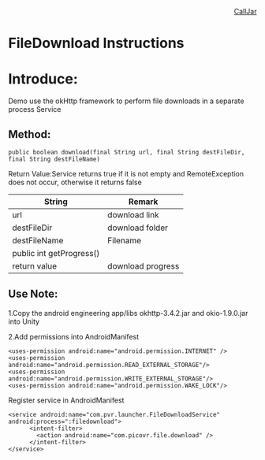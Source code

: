 <p align="right"><a href="https://github.com/PicoSupport/PicoSupport/wiki/Unity-Call-Jar--and-Export-Jar" target="_blank">CallJar</a></p>

# FileDownload Instructions

# Introduce:

Demo use the okHttp framework to perform file downloads in a separate process Service

## Method:

```
public boolean download(final String url, final String destFileDir, final String destFileName)
```

Return Value:Service returns true if it is not empty and RemoteException does not occur, otherwise it returns false

| String                   | Remark            |
| ------------------------ | ----------------- |
| url                      | download link     |
| destFileDir              | download folder   |
| destFileName             | Filename          |
| public int getProgress() |                   |
| return value             | download progress |

## Use Note:

1.Copy the android engineering app/libs okhttp-3.4.2.jar and okio-1.9.0.jar into Unity

2.Add permissions into AndroidManifest

```
<uses-permission android:name="android.permission.INTERNET" />
<uses-permission android:name="android.permission.READ_EXTERNAL_STORAGE"/>
<uses-permission android:name="android.permission.WRITE_EXTERNAL_STORAGE"/>
<uses-permission android:name="android.permission.WAKE_LOCK"/>

```

Register service in AndroidManifest

```
<service android:name="com.pvr.launcher.FileDownloadService"     android:process=":filedownload">
      <intent-filter>
        <action android:name="com.picovr.file.download" />
      </intent-filter>
</service>

```

